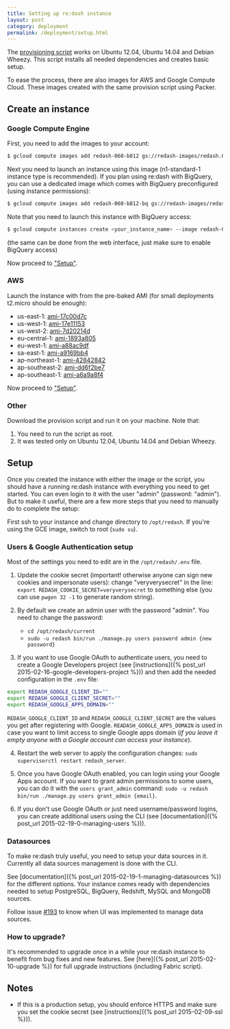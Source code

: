 ```yaml
---
title: Setting up re:dash instance
layout: post
category: deployment
permalink: /deployment/setup.html
---
```


The [provisioning script](https://github.com/EverythingMe/redash/blob/master/setup/bootstrap.sh) works on Ubuntu 12.04, Ubuntu 14.04 and Debian Wheezy. This script installs all needed dependencies and creates basic setup.

To ease the process, there are also images for AWS and Google Compute Cloud. These images created with the same provision script using Packer.

## Create an instance

### Google Compute Engine

First, you need to add the images to your account:

```bash
$ gcloud compute images add redash-060-b812 gs://redash-images/redash.0.6.0.b812.tar.gz
```

Next you need to launch an instance using this image (n1-standard-1 instance type is recommended). If you plan using re:dash with BigQuery, you can use a dedicated image which comes with BigQuery preconfigured (using instance permissions):

```bash
$ gcloud compute images add redash-060-b812-bq gs://redash-images/redash.0.6.0.b812-bq.tar.gz
```

Note that you need to launch this instance with BigQuery access:

```bash
$ gcloud compute instances create <your_instance_name> --image redash-060-b812-bq --scopes storage-ro bigquery
```

(the same can be done from the web interface, just make sure to enable BigQuery access)

Now proceed to ["Setup"](#setup).

### AWS

Launch the instance with from the pre-baked AMI (for small deployments t2.micro should be enough):

* us-east-1: [ami-17c00d7c](https://console.aws.amazon.com/ec2/home?region=us-east-1#LaunchInstanceWizard:ami=ami-17c00d7c)
* us-west-1: [ami-17e11153](https://console.aws.amazon.com/ec2/home?region=us-west-1#LaunchInstanceWizard:ami=ami-17e11153)
* us-west-2: [ami-7d20214d](https://console.aws.amazon.com/ec2/home?region=us-west-2#LaunchInstanceWizard:ami=ami-7d20214d)
* eu-central-1: [ami-1893a805](https://console.aws.amazon.com/ec2/home?region=eu-central-1#LaunchInstanceWizard:ami=ami-1893a805)
* eu-west-1: [ami-a88ac9df](https://console.aws.amazon.com/ec2/home?region=eu-west-1#LaunchInstanceWizard:ami=ami-a88ac9df)
* sa-east-1: [ami-a9169bb4](https://console.aws.amazon.com/ec2/home?region=sa-east-1#LaunchInstanceWizard:ami=ami-a9169bb4)
* ap-northeast-1: [ami-42842842](https://console.aws.amazon.com/ec2/home?region=ap-northeast-1#LaunchInstanceWizard:ami=ami-42842842)
* ap-southeast-2: [ami-dd6f2be7](https://console.aws.amazon.com/ec2/home?region=ap-southeast-2#LaunchInstanceWizard:ami=ami-dd6f2be7)
* ap-southeast-1: [ami-a6a9a8f4](https://console.aws.amazon.com/ec2/home?region=ap-southeast-1#LaunchInstanceWizard:ami=ami-a6a9a8f4)

Now proceed to ["Setup"](#setup).

### Other

Download the provision script and run it on your machine. Note that:

1. You need to run the script as root.
2. It was tested only on Ubuntu 12.04, Ubuntu 14.04 and Debian Wheezy.

## <a name="setup">Setup</a>

Once you created the instance with either the image or the script, you should have a running
re:dash instance with everything you need to get started. You can even login to it with the user "admin" (password: "admin"). But to make it useful, there are a few more steps that you need to manually do to complete the setup:

First ssh to your instance and change directory to `/opt/redash`. If you're using the GCE image, switch to root (`sudo su`).

### Users & Google Authentication setup

Most of the settings you need to edit are in the `/opt/redash/.env` file.

1. Update the cookie secret (important! otherwise anyone can sign new cookies and impersonate users): change "veryverysecret" in the line: `export REDASH_COOKIE_SECRET=veryverysecret` to something else (you can use `pwgen 32 -1` to generate random string).

2. By default we create an admin user with the password "admin". You need to change the password:
    * `cd /opt/redash/current`
    * `sudo -u redash bin/run ./manage.py users password admin {new password}`

3. If you want to use Google OAuth to authenticate users, you need to create a Google Developers project (see [instructions]({% post_url 2015-02-16-google-developers-project %})) and then add the needed configuration in the `.env` file:

  ```bash
  export REDASH_GOOGLE_CLIENT_ID=""
  export REDASH_GOOGLE_CLIENT_SECRET=""
  export REDASH_GOOGLE_APPS_DOMAIN=""
  ```

  `REDASH_GOOGLE_CLIENT_ID` and `REDASH_GOOGLE_CLIENT_SECRET` are the values you get after registering with Google. `READASH_GOOGLE_APPS_DOMAIN` is used in case you want to limit access to single Google apps domain (_if you leave it empty anyone with a Google account can access your instance_).

4. Restart the web server to apply the configuration changes: `sudo supervisorctl restart redash_server`.

4. Once you have Google OAuth enabled, you can login using your Google Apps account. If you want to grant admin permissions to some users, you can do it with the `users grant_admin` command: `sudo -u redash bin/run ./manage.py users grant_admin {email}`.

5. If you don't use Google OAuth or just need username/password logins, you can create additional users using the CLI (see [documentation]({% post_url 2015-02-19-0-managing-users %})).

### Datasources

To make re:dash truly useful, you need to setup your data sources in it. Currently all data sources management is done with the CLI.

See [documentation]({% post_url 2015-02-19-1-managing-datasources %}) for the different options. Your instance comes ready with dependencies needed to setup PostgreSQL, BigQuery, Redshift, MySQL and MongoDB sources.

Follow issue [#193](https://github.com/EverythingMe/redash/issues/193) to know when UI was implemented to manage data sources.

### How to upgrade?

It's recommended to upgrade once in a while your re:dash instance to benefit from bug fixes and new features. See [here]({% post_url 2015-02-10-upgrade %}) for full upgrade instructions (including Fabric script).

## Notes

* If this is a production setup, you should enforce HTTPS and make sure you set the cookie secret (see [instructions]({% post_url 2015-02-09-ssl %})).
